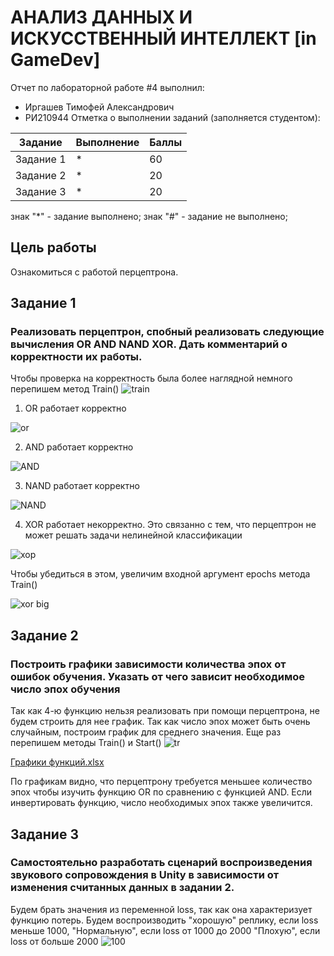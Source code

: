 # АНАЛИЗ ДАННЫХ И ИСКУССТВЕННЫЙ ИНТЕЛЛЕКТ [in GameDev]
Отчет по лабораторной работе #4 выполнил:
- Иргашев Тимофей Александрович
- РИ210944
Отметка о выполнении заданий (заполняется студентом):

| Задание | Выполнение | Баллы |
| ------ | ------ | ------ |
| Задание 1 | * | 60 |
| Задание 2 | * | 20 |
| Задание 3 | * | 20 |

знак "*" - задание выполнено; знак "#" - задание не выполнено;

## Цель работы
Ознакомиться с работой перцептрона.

## Задание 1
### Реализовать перцептрон, спобный реализовать следующие вычисления OR AND NAND XOR. Дать комментарий о корректности их работы.
Чтобы проверка на корректность была более наглядной немного перепишем метод Train()
![train](https://user-images.githubusercontent.com/103359810/204080862-95f74250-ca29-4215-b707-3b4349aea3b0.PNG)

1) OR работает корректно

![or](https://user-images.githubusercontent.com/103359810/204081037-5a352e56-b64e-4064-9409-d6664839a0e8.PNG)

2) AND работает корректно

![AND](https://user-images.githubusercontent.com/103359810/204081085-7673e037-2320-47cb-b1e4-b774e00293fc.PNG)

3) NAND работает корректно

![NAND](https://user-images.githubusercontent.com/103359810/204081161-24a3481a-c126-4eb2-836b-ecd3a9dfe76e.PNG)

4) XOR работает некорректно. Это связанно с тем, что перцептрон не может решать задачи нелинейной классификации

![хор](https://user-images.githubusercontent.com/103359810/204081317-e39c5296-7818-44a2-85c2-321889f9a45d.PNG)

Чтобы убедиться в этом, увеличим входной аргумент epochs метода Train()

![xor big](https://user-images.githubusercontent.com/103359810/204081670-ac3f6eea-a20d-434c-be86-267cc876ade2.PNG)

## Задание 2
### Построить графики зависимости количества эпох от ошибок обучения. Указать от чего зависит необходимое число эпох обучения
Так как 4-ю функцию нельзя реализовать при помощи перцептрона, не будем строить для нее график.
Так как число эпох может быть очень случайным, построим график для среднего значения.
Еще раз перепишем методы Train() и Start()
![tr](https://user-images.githubusercontent.com/103359810/204087156-648d1c6d-74e2-4a16-a03a-ee04d0b7c096.PNG)

[Графики функций.xlsx](https://github.com/Gupelly/DA-in-GameDev-lab1/files/10096127/default.xlsx)

По графикам видно, что перцептрону требуется меньшее количество эпох чтобы изучить функцию OR по сравнению с функцией AND. Если инвертировать функцию, число необходимых эпох также увеличится.

## Задание 3
### Самостоятельно разработать сценарий воспроизведения звукового сопровождения в Unity в зависимости от изменения считанных данных в задании 2. 
Будем брать значения из переменной loss, так как она характеризует функцию потерь.
Будем воспроизводить "хорошую" реплику, если loss меньше 1000,
"Нормальную", если loss от 1000 до 2000
"Плохую", если loss от больше 2000
![100](https://user-images.githubusercontent.com/103359810/195175871-96a14b82-19ae-4cfe-b1c0-51b5925e6695.PNG)


